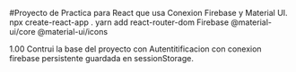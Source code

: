
#Proyecto de Practica para React que usa Conexion Firebase y Material UI.
npx create-react-app .
yarn add react-router-dom Firebase @material-ui/core @material-ui/icons

1.00 Contrui la base del proyecto con Autentitificacion con conexion firebase persistente
     guardada en sessionStorage.

